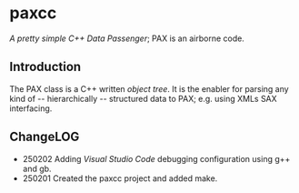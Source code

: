 # paxcc

_A pretty simple C++ Data Passenger_; PAX is an airborne code.

## Introduction

The PAX class is a C++ written _object tree_. It is the enabler for parsing
any kind of -- hierarchically -- structured data to PAX; e.g. using XMLs SAX interfacing.

## ChangeLOG

- 250202 Adding _Visual Studio Code_ debugging configuration using g++ and gb.
- 250201 Created the paxcc project and added make.
